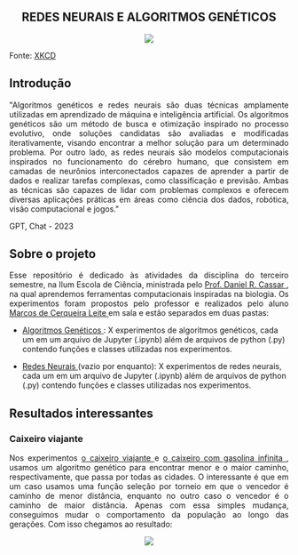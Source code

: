 <h2 align="center"> REDES NEURAIS E ALGORITMOS GENÉTICOS </h2>

<p align="center"><img src="https://user-images.githubusercontent.com/106620307/228858222-39c047cb-b7fb-4e71-ab86-97d5eb0da13d.png"></p>

<p align=""> Fonte: <a href="https://xkcd.com/720/"> XKCD </a> </p>

## Introdução
<p align="justify">
"Algoritmos genéticos e redes neurais são duas técnicas amplamente utilizadas em aprendizado de máquina e inteligência artificial. Os algoritmos genéticos são um método de busca e otimização inspirado no processo evolutivo, onde soluções candidatas são avaliadas e modificadas iterativamente, visando encontrar a melhor solução para um determinado problema. Por outro lado, as redes neurais são modelos computacionais inspirados no funcionamento do cérebro humano, que consistem em camadas de neurônios interconectados capazes de aprender a partir de dados e realizar tarefas complexas, como classificação e previsão. Ambas as técnicas são capazes de lidar com problemas complexos e oferecem diversas aplicações práticas em áreas como ciência dos dados, robótica, visão computacional e jogos." </p>
GPT, Chat - 2023

## Sobre o projeto
<p align="justify">
Esse repositório é dedicado às atividades da disciplina do terceiro semestre, na Ilum Escola de Ciência, ministrada pelo <a href="https://github.com/drcassar"> Prof. Daniel R. Cassar </a>, na qual aprendemos ferramentas computacionais inspiradas na biologia. Os experimentos foram propostos pelo professor e realizados pelo aluno <a href="https://github.com/Karl-Marcos"> Marcos de Cerqueira Leite </a>  em sala e estão separados em duas pastas:  </p>
<p align="justify"> </p>

+  <a href="https://github.com/Karl-Marcos/Redes_Neurais_1S23/tree/main/AlgoritmosGeneticos"> Algoritmos Genéticos </a> : X experimentos de algoritmos genéticos, cada um em um arquivo de Jupyter (.ipynb) além de arquivos de python (.py) contendo funções e classes utilizadas nos experimentos.
  
+  <a href="https://github.com/Karl-Marcos/Redes_Neurais_1S23/tree/main/RedesNeurais"> Redes Neurais </a> (vazio por enquanto): X experimentos de redes neurais, cada um em um arquivo de Jupyter (.ipynb) além de arquivos de python (.py) contendo funções e classes utilizadas nos experimentos. </p>

## Resultados interessantes

### Caixeiro viajante

<p align="justify">
Nos experimentos <a href="https://github.com/Karl-Marcos/Redes_Neurais_1S23/blob/main/AlgoritmosGeneticos/experimento%20A.06%20-%20o%20caixeiro%20viajante.ipynb"> o caixeiro viajante </a> e <a href="https://github.com/Karl-Marcos/Redes_Neurais_1S23/blob/main/AlgoritmosGeneticos/experimento%20GA.03%20-%20caixeiro%20com%20gasolina%20infinita.ipynb"> o caixeiro com gasolina infinita </a>, usamos um algoritmo genético para encontrar menor e o maior caminho, respectivamente, que passa por todas as cidades. O interessante é que em um caso usamos uma função seleção por torneio em que o vencedor é caminho de menor distância,
enquanto no outro caso o vencedor é o caminho de maior distância. Apenas com essa simples mudança, conseguimos mudar o comportamento da população ao longo das gerações. Com isso chegamos ao resultado: </p>

<p align="center"><img src="https://user-images.githubusercontent.com/106620307/233842601-6c65bfee-6a77-4ac9-83a6-cc7d7bac3641.png"></p>


